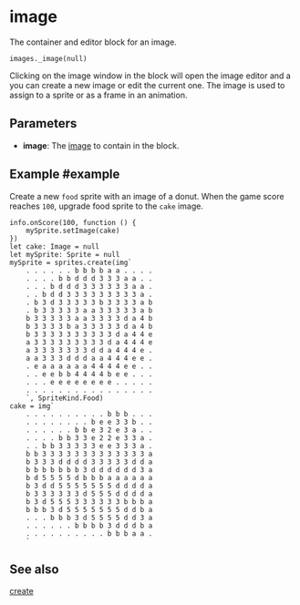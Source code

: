 # image

The container and editor block for an image.

```sig
images._image(null)
```

Clicking on the image window in the block will open the image editor and a you can create a new image or edit the current one. The image is used to assign to a sprite or as a frame in an animation.

## Parameters

* **image**: The [image](/types/image) to contain in the block.

## Example #example

Create a new `food` sprite with an image of a donut. When the game score reaches `100`, upgrade food sprite to the `cake` image.

```blocks
info.onScore(100, function () {
    mySprite.setImage(cake)
})
let cake: Image = null
let mySprite: Sprite = null
mySprite = sprites.create(img`
    . . . . . . b b b b a a . . . . 
    . . . . b b d d d 3 3 3 a a . . 
    . . . b d d d 3 3 3 3 3 3 a a . 
    . . b d d 3 3 3 3 3 3 3 3 3 a . 
    . b 3 d 3 3 3 3 3 b 3 3 3 3 a b 
    . b 3 3 3 3 3 a a 3 3 3 3 3 a b 
    b 3 3 3 3 3 a a 3 3 3 3 d a 4 b 
    b 3 3 3 3 b a 3 3 3 3 3 d a 4 b 
    b 3 3 3 3 3 3 3 3 3 3 d a 4 4 e 
    a 3 3 3 3 3 3 3 3 3 d a 4 4 4 e 
    a 3 3 3 3 3 3 3 d d a 4 4 4 e . 
    a a 3 3 3 d d d a a 4 4 4 e e . 
    . e a a a a a a 4 4 4 4 e e . . 
    . . e e b b 4 4 4 4 b e e . . . 
    . . . e e e e e e e e . . . . . 
    . . . . . . . . . . . . . . . . 
    `, SpriteKind.Food)
cake = img`
    . . . . . . . . . . b b b . . . 
    . . . . . . . . b e e 3 3 b . . 
    . . . . . . b b e 3 2 e 3 a . . 
    . . . . b b 3 3 e 2 2 e 3 3 a . 
    . . b b 3 3 3 3 3 e e 3 3 3 a . 
    b b 3 3 3 3 3 3 3 3 3 3 3 3 3 a 
    b 3 3 3 d d d d 3 3 3 3 3 d d a 
    b b b b b b b 3 d d d d d d 3 a 
    b d 5 5 5 5 d b b b a a a a a a 
    b 3 d d 5 5 5 5 5 5 5 d d d d a 
    b 3 3 3 3 3 3 d 5 5 5 d d d d a 
    b 3 d 5 5 5 3 3 3 3 3 3 b b b a 
    b b b 3 d 5 5 5 5 5 5 5 d d b a 
    . . . b b b 3 d 5 5 5 5 d d 3 a 
    . . . . . . b b b b 3 d d d b a 
    . . . . . . . . . . b b b a a . 
    `
```

## See also

[create](/reference/images/create)
